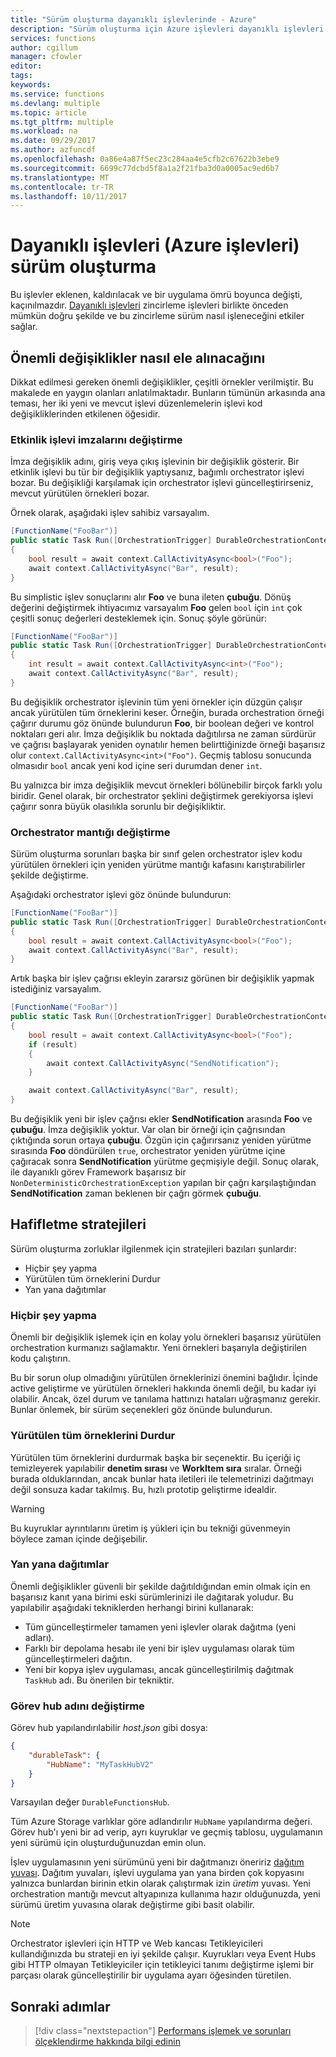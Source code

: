 ```yaml
---
title: "Sürüm oluşturma dayanıklı işlevlerinde - Azure"
description: "Sürüm oluşturma için Azure işlevleri dayanıklı işlevleri uzantısı'nda uygulama hakkında bilgi edinin."
services: functions
author: cgillum
manager: cfowler
editor: 
tags: 
keywords: 
ms.service: functions
ms.devlang: multiple
ms.topic: article
ms.tgt_pltfrm: multiple
ms.workload: na
ms.date: 09/29/2017
ms.author: azfuncdf
ms.openlocfilehash: 0a86e4a87f5ec23c284aa4e5cfb2c67622b3ebe9
ms.sourcegitcommit: 6699c77dcbd5f8a1a2f21fba3d0a0005ac9ed6b7
ms.translationtype: MT
ms.contentlocale: tr-TR
ms.lasthandoff: 10/11/2017
---
```

# <a name="versioning-in-durable-functions-azure-functions"></a>Dayanıklı işlevleri (Azure işlevleri) sürüm oluşturma

Bu işlevler eklenen, kaldırılacak ve bir uygulama ömrü boyunca değişti, kaçınılmazdır. [Dayanıklı işlevleri](durable-functions-overview.md) zincirleme işlevleri birlikte önceden mümkün doğru şekilde ve bu zincirleme sürüm nasıl işleneceğini etkiler sağlar.

## <a name="how-to-handle-breaking-changes"></a>Önemli değişiklikler nasıl ele alınacağını

Dikkat edilmesi gereken önemli değişiklikler, çeşitli örnekler verilmiştir. Bu makalede en yaygın olanları anlatılmaktadır. Bunların tümünün arkasında ana teması, her iki yeni ve mevcut işlevi düzenlemelerin işlevi kod değişikliklerinden etkilenen öğesidir.

### <a name="changing-activity-function-signatures"></a>Etkinlik işlevi imzalarını değiştirme

İmza değişiklik adını, giriş veya çıkış işlevinin bir değişiklik gösterir. Bir etkinlik işlevi bu tür bir değişiklik yaptıysanız, bağımlı orchestrator işlevi bozar. Bu değişikliği karşılamak için orchestrator işlevi güncelleştirirseniz, mevcut yürütülen örnekleri bozar.

Örnek olarak, aşağıdaki işlev sahibiz varsayalım.

```csharp
[FunctionName("FooBar")]
public static Task Run([OrchestrationTrigger] DurableOrchestrationContext context)
{
    bool result = await context.CallActivityAsync<bool>("Foo");
    await context.CallActivityAsync("Bar", result);
}
```

Bu simplistic işlev sonuçlarını alır **Foo** ve buna ileten **çubuğu**. Dönüş değerini değiştirmek ihtiyacımız varsayalım **Foo** gelen `bool` için `int` çok çeşitli sonuç değerleri desteklemek için. Sonuç şöyle görünür:

```csharp
[FunctionName("FooBar")]
public static Task Run([OrchestrationTrigger] DurableOrchestrationContext context)
{
    int result = await context.CallActivityAsync<int>("Foo");
    await context.CallActivityAsync("Bar", result);
}
```

Bu değişiklik orchestrator işlevinin tüm yeni örnekler için düzgün çalışır ancak yürütülen tüm örneklerini keser. Örneğin, burada orchestration örneği çağırır durumu göz önünde bulundurun **Foo**, bir boolean değeri ve kontrol noktaları geri alır. İmza değişiklik bu noktada dağıtılırsa ne zaman sürdürür ve çağrısı başlayarak yeniden oynatılır hemen belirttiğinizde örneği başarısız olur `context.CallActivityAsync<int>("Foo")`. Geçmiş tablosu sonucunda olmasıdır `bool` ancak yeni kod içine seri durumdan dener `int`.

Bu yalnızca bir imza değişiklik mevcut örnekleri bölünebilir birçok farklı yolu biridir. Genel olarak, bir orchestrator şeklini değiştirmek gerekiyorsa işlevi çağırır sonra büyük olasılıkla sorunlu bir değişikliktir.

### <a name="changing-orchestrator-logic"></a>Orchestrator mantığı değiştirme

Sürüm oluşturma sorunları başka bir sınıf gelen orchestrator işlev kodu yürütülen örnekleri için yeniden yürütme mantığı kafasını karıştırabilirler şekilde değiştirme.

Aşağıdaki orchestrator işlevi göz önünde bulundurun:

```csharp
[FunctionName("FooBar")]
public static Task Run([OrchestrationTrigger] DurableOrchestrationContext context)
{
    bool result = await context.CallActivityAsync<bool>("Foo");
    await context.CallActivityAsync("Bar", result);
}
```

Artık başka bir işlev çağrısı ekleyin zararsız görünen bir değişiklik yapmak istediğiniz varsayalım.

```csharp
[FunctionName("FooBar")]
public static Task Run([OrchestrationTrigger] DurableOrchestrationContext context)
{
    bool result = await context.CallActivityAsync<bool>("Foo");
    if (result)
    {
        await context.CallActivityAsync("SendNotification");
    }

    await context.CallActivityAsync("Bar", result);
}
```

Bu değişiklik yeni bir işlev çağrısı ekler **SendNotification** arasında **Foo** ve **çubuğu**. İmza değişiklik yoktur. Var olan bir örneği için çağrısından çıktığında sorun ortaya **çubuğu**. Özgün için çağırırsanız yeniden yürütme sırasında **Foo** döndürülen `true`, orchestrator yeniden yürütme içine çağıracak sonra **SendNotification** yürütme geçmişiyle değil. Sonuç olarak, ile dayanıklı görev Framework başarısız bir `NonDeterministicOrchestrationException` yapılan bir çağrı karşılaştığından **SendNotification** zaman beklenen bir çağrı görmek **çubuğu**.

## <a name="mitigation-strategies"></a>Hafifletme stratejileri

Sürüm oluşturma zorluklar ilgilenmek için stratejileri bazıları şunlardır:

* Hiçbir şey yapma
* Yürütülen tüm örneklerini Durdur
* Yan yana dağıtımlar

### <a name="do-nothing"></a>Hiçbir şey yapma

Önemli bir değişiklik işlemek için en kolay yolu örnekleri başarısız yürütülen orchestration kurmanızı sağlamaktır. Yeni örnekleri başarıyla değiştirilen kodu çalıştırın.

Bu bir sorun olup olmadığını yürütülen örneklerinizi önemini bağlıdır. İçinde active geliştirme ve yürütülen örnekleri hakkında önemli değil, bu kadar iyi olabilir. Ancak, özel durum ve tanılama hattınızı hataları uğraşmanız gerekir. Bunlar önlemek, bir sürüm seçenekleri göz önünde bulundurun.

### <a name="stop-all-in-flight-instances"></a>Yürütülen tüm örneklerini Durdur

Yürütülen tüm örneklerini durdurmak başka bir seçenektir. Bu içeriği iç temizleyerek yapılabilir **denetim sırası** ve **WorkItem sıra** sıralar. Örneği burada olduklarından, ancak bunlar hata iletileri ile telemetrinizi dağıtmayı değil sonsuza kadar takılmış. Bu, hızlı prototip geliştirme idealdir.

> [!WARNING]
> Bu kuyruklar ayrıntılarını üretim iş yükleri için bu tekniği güvenmeyin böylece zaman içinde değişebilir.

### <a name="side-by-side-deployments"></a>Yan yana dağıtımlar

Önemli değişiklikler güvenli bir şekilde dağıtıldığından emin olmak için en başarısız kanıt yana birimi eski sürümlerinizi ile dağıtarak yoludur. Bu yapılabilir aşağıdaki tekniklerden herhangi birini kullanarak:

* Tüm güncelleştirmeler tamamen yeni işlevler olarak dağıtma (yeni adları).
* Farklı bir depolama hesabı ile yeni bir işlev uygulaması olarak tüm güncelleştirmeleri dağıtın.
* Yeni bir kopya işlev uygulaması, ancak güncelleştirilmiş dağıtmak `TaskHub` adı. Bu önerilen bir tekniktir.

### <a name="how-to-change-task-hub-name"></a>Görev hub adını değiştirme

Görev hub yapılandırılabilir *host.json* gibi dosya:

```json
{
    "durableTask": {
        "HubName": "MyTaskHubV2"
    }
}
```

Varsayılan değer `DurableFunctionsHub`.

Tüm Azure Storage varlıklar göre adlandırılır `HubName` yapılandırma değeri. Görev hub'ı yeni bir ad verip, ayrı kuyruklar ve geçmiş tablosu, uygulamanın yeni sürümü için oluşturduğunuzdan emin olun.

İşlev uygulamasının yeni sürümünü yeni bir dağıtmanızı öneririz [dağıtım yuvası](https://blogs.msdn.microsoft.com/appserviceteam/2017/06/13/deployment-slots-preview-for-azure-functions/). Dağıtım yuvaları, işlevi uygulama yan yana birden çok kopyasını yalnızca bunlardan birinin etkin olarak çalıştırmak izin *üretim* yuvası. Yeni orchestration mantığı mevcut altyapınıza kullanıma hazır olduğunuzda, yeni sürümü üretim yuvasına olarak değiştirme gibi basit olabilir.

> [!NOTE]
> Orchestrator işlevleri için HTTP ve Web kancası Tetikleyicileri kullandığınızda bu strateji en iyi şekilde çalışır. Kuyrukları veya Event Hubs gibi HTTP olmayan Tetikleyiciler için tetikleyici tanımı değiştirme işlemi bir parçası olarak güncelleştirilir bir uygulama ayarı öğesinden türetilen.

## <a name="next-steps"></a>Sonraki adımlar

> [!div class="nextstepaction"]
> [Performans işlemek ve sorunları ölçeklendirme hakkında bilgi edinin](durable-functions-perf-and-scale.md)
